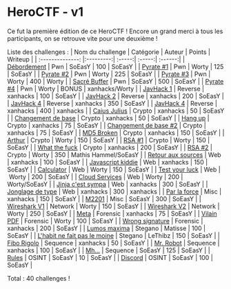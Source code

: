 # HeroCTF - v1

Ce fut la première édition de ce HeroCTF !
Encore un grand merci à tous les participants, on se retrouve vite pour une deuxième !

Liste des challenges :
| Nom du challenge | Catégorie | Auteur | Points | Writeup |
| :--------------: |:---------:| :-----:| :-----:| :------:|
| [Débordement](Pwn/Debordement) | Pwn | SoEasY | 100 | SoEasY |
| [Pyrate #1](Pwn/Pyrate_1) | Pwn | Worty | 125 | SoEasY |
| [Pyrate #2](Pwn/Pyrate_2) | Pwn | Worty | 225 | SoEasY |
| [Pyrate #3](Pwn/Pyrate_3) | Pwn | Worty | 400 | Worty |
| [Sacré Buffer](Pwn/Sacre%20buffer) | Pwn | SoEasY | 500 | SoEasY |
| [Pyrate #4](Pwn/Pyrate_4) | Pwn | Worty | BONUS | xanhacks/Worty |
| [JavHack 1](Reverse/JavHack1) | Reverse | xanhacks | 100 | SoEasY |
| [JavHack 2](Reverse/JavHack2) | Reverse | xanhacks | 200 | SoEasY |
| [JavHack 4](Reverse/JavHack3) | Reverse | xanhacks | 350 | SoEasY |
| [JavHack 4](Reverse/JavHack4) | Reverse | xanhacks | 400 | xanhacks |
| [Caius Julius](Crypto/Caius%20Julius) | Crypto | xanhacks | 50 | SoEasY |
| [Changement de base](Crypto/Changement%20de%20base) | Crypto | xanhacks | 50 | SoEasY |
| [Hang up](Crypto/Hang%20up) | Crypto | xanhacks | 75 | SoEasY |
| [Changement de base #2](Crypto/Changement%20de%20base%202) | Crypto | xanhacks | 75 | SoEasY |
| [MD5 Broken](Crypto/MD5%20Broken) | Crypto | xanhacks | 150 | SoEasY |
| [Arthur](Crypto/Arthur) | Crypto | Worty | 150 | SoEasY |
| [RSA #1](Crypto/RSA%201) | Crypto | Worty | 150 | SoEasY |
| [What the fuck](Crypto/What%20the%20fuck) | Crypto | xanhacks | 200 | SoEasY |
| [RSA #2](Crypto/RSA%202) | Crypto | Worty | 350 | Mathis Hammel/SoEasY |
| [Retour aux sources](/Web/Retour%20aux%20sources) | Web | xanhacks | 100 | SoEasY |
| [Javascript kiddie](Web/Javascript%20kiddie) | Web | xanhacks | 150 | SoEasY |
| [Calculator](Web/Calculator) | Web | Worty | 150 | SoEasY |
| [Test your luck](Web/Test%20your%20luck) | Web | Worty | 200 | SoEasY |
| [Cloud Services](Web/Cloud%20Services) | Web | Worty | 200 | Worty/SoEasY |
| [Jinja c'est sympa](Web/Jinja%20c'est%20sympa) | Web | xanhacks | 300 | SoEasY | 
| [Jonglage de type](Web/Jonglage%20de%20type) | Web | xanhacks | 300 | xanhacks |
| [Par la force](Misc/Par%20la%20force) | Misc | xanhacks | 150 | SoEasY |
| [M2201](Misc/M2201) | Misc | SoEasY | 300 | SoEasY |
| [Wireshark V1](Network/Wireshark%20V1) | Network | Worty | 150 | SoEasY |
| [Wireshark V2](Network/Wireshark%20V2) | Network | Worty | 250 | SoEasY |
| [Meta](Forensic/Meta) | Forensic | xanhacks | 75 | SoEasY |
| [Vilain PDF](Forensic/Vilain%20PDF) | Forensic | Worty | 100 | SoEasY |
| [Wrong signature](Forensic/Wrong%20Signature) | Forensic | xanhacks | 200 | SoEasY |
| [Lumos maxima](Stegano/Lumos%20maxima) | Stegano | Matisse | 100 | SoEasY |
| [L'habit ne fait pas le moine](Stegano/L'habit%20ne%20fait%20pas%20le%20moine) | Stegano | LeThibz | 150 | SoEasY |
| [Fibo Rigolo](Sequence/Fibo%20rigolo) | Sequence | xanhacks | 50 | SoEasY |
| [Mr. Robot](Sequence/Mr%20Robot) | Sequence | xanhacks | 100 | SoEasY |
| [Mh...](Sequence/Mh...) | Sequence | SoEasY | 125 | SoEasY |
| [Rules](OSINT/Rules) | OSINT | SoEasY | 10 | SoEasY |
| [Discord](OSINT/Discord) | OSINT | SoEasY | 100 | SoEasY |

Total : 40 challenges !
